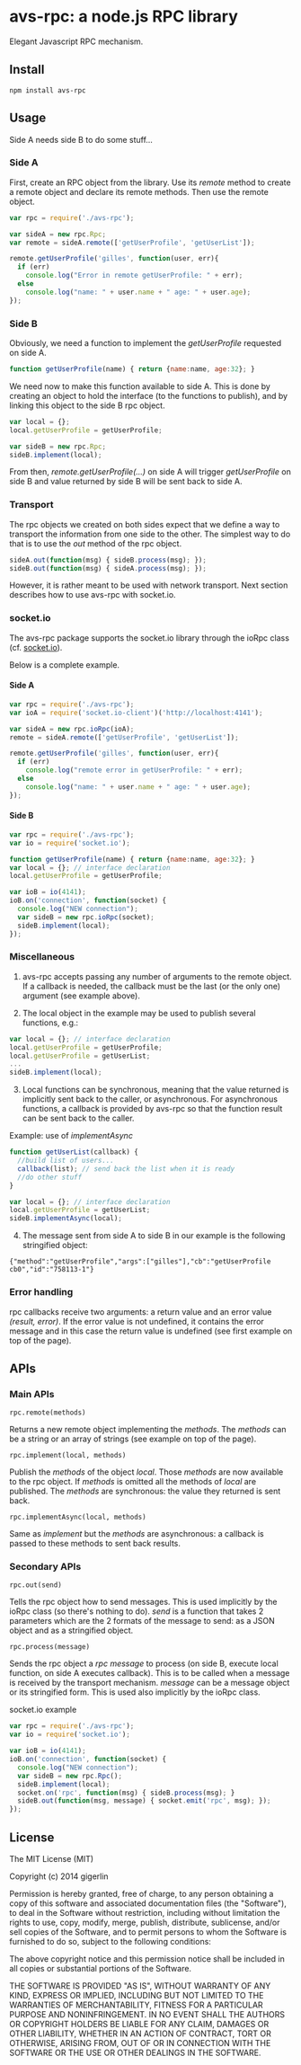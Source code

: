 
# avs-rpc: a node.js RPC library #

Elegant Javascript RPC mechanism.

## Install ##

```
npm install avs-rpc
```

## Usage ##

Side A needs side B to do some stuff...

### Side A ###
First, create an RPC object from the library. Use its *remote* method to create a remote object and declare its remote methods. Then use the remote object.

```js
var rpc = require('./avs-rpc');

var sideA = new rpc.Rpc;
var remote = sideA.remote(['getUserProfile', 'getUserList']);

remote.getUserProfile('gilles', function(user, err){
  if (err)
    console.log("Error in remote getUserProfile: " + err);
  else
    console.log("name: " + user.name + " age: " + user.age);
});
```
### Side B ###

Obviously, we need a function to implement the *getUserProfile* requested on side A.
```js
function getUserProfile(name) { return {name:name, age:32}; }
```

We need now to make this function available to side A. This is done by creating an object to hold the interface (to the functions to publish), and by linking this object to the side B rpc object.

```js
var local = {};
local.getUserProfile = getUserProfile;

var sideB = new rpc.Rpc;
sideB.implement(local);
```

From then, *remote.getUserProfile(...)* on side A will trigger *getUserProfile* on side B and value returned by side B will be sent back to side A.

### Transport ###

The rpc objects we created on both sides expect that we define a way to transport the information from one side to the other. The simplest way to do that is to use the *out* method of the rpc object.

```js
sideA.out(function(msg) { sideB.process(msg); });
sideB.out(function(msg) { sideA.process(msg); });
```

However, it is rather meant to be used with network transport. Next section describes how to use avs-rpc with socket.io. 

### socket.io ###
The avs-rpc package supports the socket.io library through the ioRpc class (cf. [socket.io](http://socket.io/)).

Below is a complete example.

#### Side A ####

```js
var rpc = require('./avs-rpc');
var ioA = require('socket.io-client')('http://localhost:4141');

var sideA = new rpc.ioRpc(ioA);
remote = sideA.remote(['getUserProfile', 'getUserList']);

remote.getUserProfile('gilles', function(user, err){
  if (err)
    console.log("remote error in getUserProfile: " + err);
  else
    console.log("name: " + user.name + " age: " + user.age);
});
```
#### Side B ####

```js
var rpc = require('./avs-rpc');
var io = require('socket.io');

function getUserProfile(name) { return {name:name, age:32}; }
var local = {}; // interface declaration
local.getUserProfile = getUserProfile;

var ioB = io(4141);
ioB.on('connection', function(socket) {
  console.log("NEW connection");
  var sideB = new rpc.ioRpc(socket);
  sideB.implement(local);
}); 
```

### Miscellaneous ###

1. avs-rpc accepts passing any number of arguments to the remote object. 
If a callback is needed, the callback must be the last (or the only one) argument (see example above).

2. The local object in the example may be used to publish several functions, e.g.:
```js
var local = {}; // interface declaration
local.getUserProfile = getUserProfile;
local.getUserProfile = getUserList;
...
sideB.implement(local);
```

3. Local functions can be synchronous, meaning that the value returned is implicitly sent back to the caller, or asynchronous. For asynchronous functions, a callback is provided by avs-rpc so that the function result can be sent back to the caller.

  Example: use of *implementAsync*

  ```js
  function getUserList(callback) { 
    //build list of users...
    callback(list); // send back the list when it is ready
    //do other stuff
  }

  var local = {}; // interface declaration
  local.getUserProfile = getUserList;
  sideB.implementAsync(local);
  ```

4. The message sent from side A to side B in our example is the following  stringified object:
```
{"method":"getUserProfile","args":["gilles"],"cb":"getUserProfile cb0","id":"758113-1"}
```

### Error handling ###
rpc callbacks receive two arguments: a return value and an error value *(result, error)*. If the error value is not undefined, it contains the error message and in this case the return value is undefined (see first example on top of the page).

## APIs ##
### Main APIs ###
```
rpc.remote(methods)
```
Returns a new remote object implementing the *methods*. The *methods* can be a string or an array of strings (see example on top of the page).

```
rpc.implement(local, methods)
```
Publish the *methods* of the object *local*. Those *methods* are now available to the rpc object. 
If *methods* is omitted all the methods of *local* are published.
The *methods* are synchronous: the value they returned is sent back.

```
rpc.implementAsync(local, methods)
```
Same as *implement* but the *methods* are asynchronous: a callback is passed to these methods to sent back results.

### Secondary APIs ###
``` 
rpc.out(send) 
```
Tells the rpc object how to send messages. This is used implicitly by the ioRpc class (so there's nothing to do). 
*send* is a function that takes 2 parameters which are the 2 formats of the message to send: as a JSON object and as a stringified object.

```
rpc.process(message)
```
Sends the rpc object a *rpc message* to process (on side B, execute local function, on side A executes callback). This is to be called when a message is received by the transport mechanism.
*message* can be a message object or its stringified form.
This is used also implicitly by the ioRpc class.

socket.io example

```js
var rpc = require('./avs-rpc');
var io = require('socket.io');

var ioB = io(4141);
ioB.on('connection', function(socket) {
  console.log("NEW connection");
  var sideB = new rpc.Rpc();
  sideB.implement(local);
  socket.on('rpc', function(msg) { sideB.process(msg); }
  sideB.out(function(msg, message) { socket.emit('rpc', msg); });
}); 

```

## License ##

The MIT License (MIT)

Copyright (c) 2014 gigerlin

Permission is hereby granted, free of charge, to any person obtaining a copy
of this software and associated documentation files (the "Software"), to deal
in the Software without restriction, including without limitation the rights
to use, copy, modify, merge, publish, distribute, sublicense, and/or sell
copies of the Software, and to permit persons to whom the Software is
furnished to do so, subject to the following conditions:

The above copyright notice and this permission notice shall be included in all
copies or substantial portions of the Software.

THE SOFTWARE IS PROVIDED "AS IS", WITHOUT WARRANTY OF ANY KIND, EXPRESS OR
IMPLIED, INCLUDING BUT NOT LIMITED TO THE WARRANTIES OF MERCHANTABILITY,
FITNESS FOR A PARTICULAR PURPOSE AND NONINFRINGEMENT. IN NO EVENT SHALL THE
AUTHORS OR COPYRIGHT HOLDERS BE LIABLE FOR ANY CLAIM, DAMAGES OR OTHER
LIABILITY, WHETHER IN AN ACTION OF CONTRACT, TORT OR OTHERWISE, ARISING FROM,
OUT OF OR IN CONNECTION WITH THE SOFTWARE OR THE USE OR OTHER DEALINGS IN THE
SOFTWARE.
